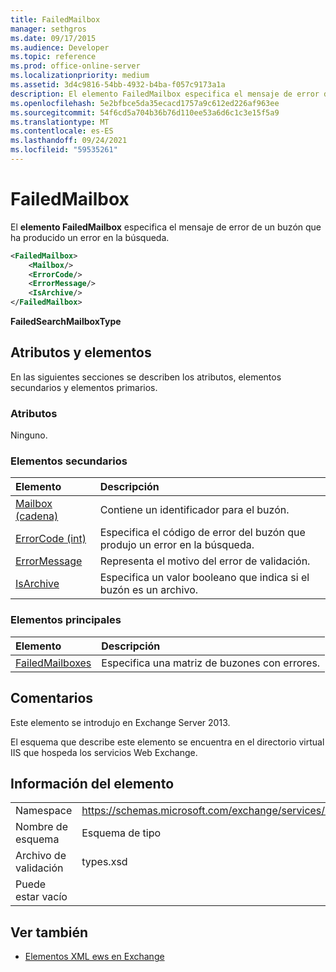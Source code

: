 ```yaml
---
title: FailedMailbox
manager: sethgros
ms.date: 09/17/2015
ms.audience: Developer
ms.topic: reference
ms.prod: office-online-server
ms.localizationpriority: medium
ms.assetid: 3d4c9816-54bb-4932-b4ba-f057c9173a1a
description: El elemento FailedMailbox especifica el mensaje de error de un buzón que ha producido un error en la búsqueda.
ms.openlocfilehash: 5e2bfbce5da35ecacd1757a9c612ed226af963ee
ms.sourcegitcommit: 54f6cd5a704b36b76d110ee53a6d6c1c3e15f5a9
ms.translationtype: MT
ms.contentlocale: es-ES
ms.lasthandoff: 09/24/2021
ms.locfileid: "59535261"
---
```

# <a name="failedmailbox"></a>FailedMailbox

El **elemento FailedMailbox** especifica el mensaje de error de un buzón que ha producido un error en la búsqueda. 
  
```XML
<FailedMailbox>
    <Mailbox/>
    <ErrorCode/>
    <ErrorMessage/>
    <IsArchive/>
</FailedMailbox>
```

 **FailedSearchMailboxType**
## <a name="attributes-and-elements"></a>Atributos y elementos

En las siguientes secciones se describen los atributos, elementos secundarios y elementos primarios.
  
### <a name="attributes"></a>Atributos

Ninguno.
  
### <a name="child-elements"></a>Elementos secundarios

|**Elemento**|**Descripción**|
|:-----|:-----|
|[Mailbox (cadena)](mailbox-string.md) <br/> |Contiene un identificador para el buzón.  <br/> |
|[ErrorCode (int)](errorcode-int.md) <br/> |Especifica el código de error del buzón que produjo un error en la búsqueda.  <br/> |
|[ErrorMessage](errormessage.md) <br/> |Representa el motivo del error de validación.  <br/> |
|[IsArchive](isarchive.md) <br/> |Especifica un valor booleano que indica si el buzón es un archivo.  <br/> |
   
### <a name="parent-elements"></a>Elementos principales

|**Elemento**|**Descripción**|
|:-----|:-----|
|[FailedMailboxes](failedmailboxes.md) <br/> |Especifica una matriz de buzones con errores.  <br/> |
   
## <a name="remarks"></a>Comentarios

Este elemento se introdujo en Exchange Server 2013.
  
El esquema que describe este elemento se encuentra en el directorio virtual IIS que hospeda los servicios Web Exchange.
  
## <a name="element-information"></a>Información del elemento

|||
|:-----|:-----|
|Namespace  <br/> |https://schemas.microsoft.com/exchange/services/2006/types  <br/> |
|Nombre de esquema  <br/> |Esquema de tipo  <br/> |
|Archivo de validación  <br/> |types.xsd  <br/> |
|Puede estar vacío  <br/> ||
   
## <a name="see-also"></a>Ver también



- [Elementos XML ews en Exchange](ews-xml-elements-in-exchange.md)

